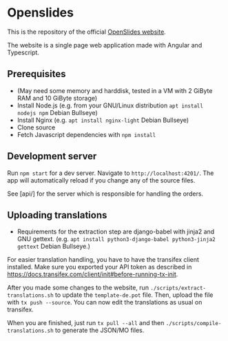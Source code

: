 # Openslides

This is the repository of the official [OpenSlides website](https://www.openslides.com/).

The website is a single page web application made with Angular and Typescript.

## Prerequisites

 * (May need some memory and harddisk, tested in a VM with 2 GiByte RAM and 10 GiByte storage)
 * Install Node.js (e.g. from your GNU/Linux distribution `apt install nodejs npm` Debian Bullseye)
 * Install Nginx (e.g. `apt install nginx-light` Debian Bullseye)
 * Clone source
 * Fetch Javascript dependencies with `npm install`


## Development server

Run `npm start` for a dev server. Navigate to `http://localhost:4201/`. The app will automatically reload if you change any of the source files.

See [api/] for the server which is responsible for handling the orders.


## Uploading translations

 * Requirements for the extraction step are
   django-babel with jinja2 and GNU gettext.
   (e.g. `apt install python3-django-babel python3-jinja2 gettext`
   Debian Bullseye.)

For easier translation handling, you have to have the transifex client
installed. Make sure you exported your API token as described in https://docs.transifex.com/client/init#before-running-tx-init.

After you made some changes to the website, run `./scripts/extract-translations.sh` to update the `template-de.pot` file. Then, upload the file with `tx push --source`. You can now edit the translations as usual on transifex.

When you are finished, just run `tx pull --all` and then `./scripts/compile-translations.sh` to generate the JSON/MO files.
